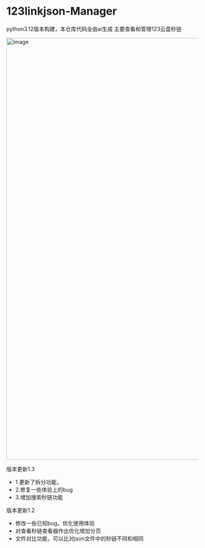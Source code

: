 # 123linkjson-Manager
python3.12版本构建，本仓库代码全由ai生成
主要查看和管理123云盘秒链

<img width="1824" height="1106" alt="image" src="https://github.com/user-attachments/assets/34e1461d-5fc1-400e-91b3-a5a7e64632e8" />



版本更新1.3

- 1.更新了拆分功能，
- 2.修复一些体验上的bug
- 3.增加搜索秒链功能

版本更新1.2

- 修改一些已知bug，优化使用体验
- 对查看秒链查看器作出优化增加分页
- 文件对比功能，可以比对json文件中的秒链不同和相同
